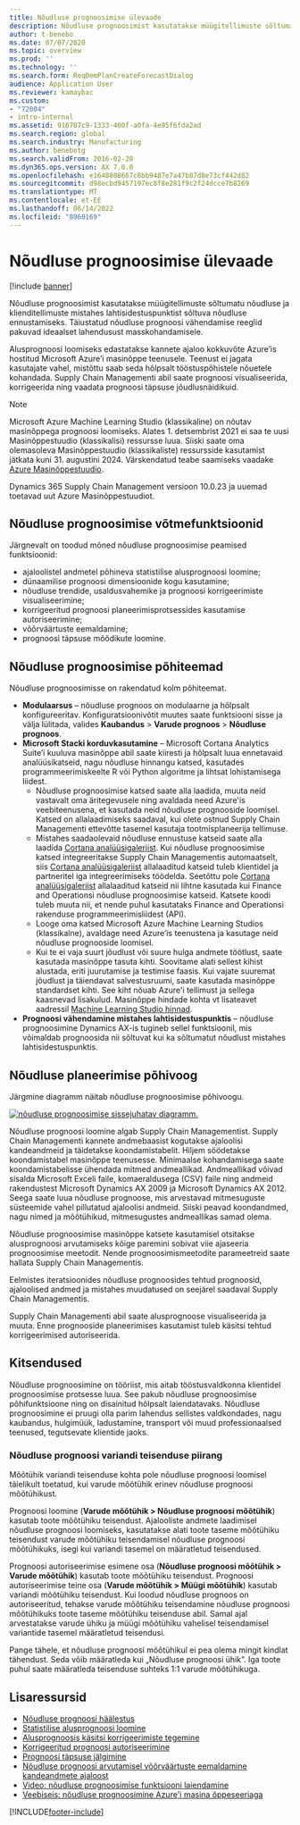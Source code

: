 ```yaml
---
title: Nõudluse prognoosimise ülevaade
description: Nõudluse prognoosimist kasutatakse müügitellimuste sõltumatu nõudluse ja klienditellimuste mistahes lahtisidestuspunktist sõltuva nõudluse ennustamiseks. Täiustatud nõudluse prognoosi vähendamise reeglid pakuvad ideaalset lahendusust masskohandamisele.
author: t-benebo
ms.date: 07/07/2020
ms.topic: overview
ms.prod: ''
ms.technology: ''
ms.search.form: ReqDemPlanCreateForecastDialog
audience: Application User
ms.reviewer: kamaybac
ms.custom:
- "72004"
- intro-internal
ms.assetid: 916707c9-1333-460f-a0fa-4e95f6fda2ad
ms.search.region: global
ms.search.industry: Manufacturing
ms.author: benebotg
ms.search.validFrom: 2016-02-28
ms.dyn365.ops.version: AX 7.0.0
ms.openlocfilehash: e1648808667c8bb9487e7a47b87d8e73cf442d82
ms.sourcegitcommit: d98ecbd9457197ec8f8e281f9c2f24dcce7b8269
ms.translationtype: MT
ms.contentlocale: et-EE
ms.lasthandoff: 06/14/2022
ms.locfileid: "8960169"
---
```

# <a name="demand-forecasting-overview"></a>Nõudluse prognoosimise ülevaade

[!include [banner](../includes/banner.md)]

Nõudluse prognoosimist kasutatakse müügitellimuste sõltumatu nõudluse ja klienditellimuste mistahes lahtisidestuspunktist sõltuva nõudluse ennustamiseks. Täiustatud nõudluse prognoosi vähendamise reeglid pakuvad ideaalset lahendusust masskohandamisele.

Alusprognoosi loomiseks edastatakse kannete ajaloo kokkuvõte Azure’is hostitud Microsoft Azure’i masinõppe teenusele. Teenust ei jagata kasutajate vahel, mistõttu saab seda hõlpsalt tööstuspõhistele nõuetele kohandada. Supply Chain Managementi abil saate prognoosi visualiseerida, korrigeerida ning vaadata prognoosi täpsuse jõudlusnäidikuid.

> [!NOTE]
> Microsoft Azure Machine Learning Studio (klassikaline) on nõutav masinõppega prognoosi loomiseks. Alates 1. detsembrist 2021 ei saa te uusi Masinõppestuudio (klassikalisi) ressursse luua. Siiski saate oma olemasoleva Masinõppestuudio (klassikaliste) ressursside kasutamist jätkata kuni 31. augustini 2024. Värskendatud teabe saamiseks vaadake [Azure Masinõppestuudio](/azure/machine-learning/overview-what-is-machine-learning-studio#ml-studio-classic-vs-azure-machine-learning-studio).
> 
> Dynamics 365 Supply Chain Management versioon 10.0.23 ja uuemad toetavad uut Azure Masinõppestuudiot.

## <a name="key-features-of-demand-forecasting"></a>Nõudluse prognoosimise võtmefunktsioonid

Järgnevalt on toodud mõned nõudluse prognoosimise peamised funktsioonid:

- ajaloolistel andmetel põhineva statistilise alusprognoosi loomine;
- dünaamilise prognoosi dimensioonide kogu kasutamine;
- nõudluse trendide, usaldusvahemike ja prognoosi korrigeerimiste visualiseerimine;
- korrigeeritud prognoosi planeerimisprotsessides kasutamise autoriseerimine;
- võõrväärtuste eemaldamine;
- prognoosi täpsuse mõõdikute loomine.

## <a name="major-themes-in-demand-forecasting"></a>Nõudluse prognoosimise põhiteemad

Nõudluse prognoosimisse on rakendatud kolm põhiteemat.

- **Modulaarsus** – nõudluse prognoos on modulaarne ja hõlpsalt konfigureeritav. Konfiguratsioonivõtit muutes saate funktsiooni sisse ja välja lülitada, valides **Kaubandus** &gt; **Varude prognoos** &gt; **Nõudluse prognoos**.
- **Microsoft Stacki korduvkasutamine** – Microsoft Cortana Analytics Suite’i kuuluva masinõppe abil saate kiiresti ja hõlpsalt luua ennetavaid analüüsikatseid, nagu nõudluse hinnangu katsed, kasutades programmeerimiskeelte R või Python algoritme ja lihtsat lohistamisega liidest.
  - Nõudluse prognoosimise katsed saate alla laadida, muuta neid vastavalt oma äritegevusele ning avaldada need Azure'is veebiteenusena, et kasutada neid nõudluse prognooside loomisel. Katsed on allalaadimiseks saadaval, kui olete ostnud Supply Chain Managementi ettevõtte tasemel kasutaja tootmisplaneerija tellimuse.
  - Mistahes saadaolevaid nõudluse ennustuse katseid saate alla laadida [Cortana analüüsigaleriist](https://gallery.cortanaanalytics.com/). Kui nõudluse prognoosimise katsed integreeritakse Supply Chain Managementis automaatselt, siis [Cortana analüüsigaleriist](https://gallery.cortanaanalytics.com/) allalaaditud katseid tuleb klientidel ja partneritel iga integreerimiseks töödelda. Seetõttu pole [Cortana analüüsigaleriist](https://gallery.cortanaanalytics.com/) allalaaditud katseid nii lihtne kasutada kui Finance and Operationsi nõudluse prognoosimise katseid. Katsete koodi tuleb muuta nii, et nende puhul kasutataks Finance and Operationsi rakenduse programmeerimisliidest (API).
  - Looge oma katsed Microsoft Azure Machine Learning Studios (klassikalne), avaldage need Azure’is teenustena ja kasutage neid nõudluse prognooside loomisel.
  - Kui te ei vaja suurt jõudlust või suure hulga andmete töötlust, saate kasutada masinõppe tasuta kihti. Soovitame alati sellest kihist alustada, eriti juurutamise ja testimise faasis. Kui vajate suuremat jõudlust ja täiendavat salvestusruumi, saate kasutada masinõppe standardset kihti. See kiht nõuab Azure'i tellimust ja sellega kaasnevad lisakulud. Masinõppe hindade kohta vt lisateavet aadressil [Machine Learning Studio hinnad](https://aka.ms/machine-learning-price-info).
- **Prognoosi vähendamine mistahes lahtisidestuspunktis** – nõudluse prognoosimine Dynamics AX-is tugineb sellel funktsioonil, mis võimaldab prognoosida nii sõltuvat kui ka sõltumatut nõudlust mistahes lahtisidestuspunktis.

## <a name="basic-flow-in-demand-forecasting"></a>Nõudluse planeerimise põhivoog

Järgmine diagramm näitab nõudluse prognoosimise põhivoogu.

[![nõudluse prognoosimise sissejuhatav diagramm.](./media/demand-forecasting-introduction.png)](./media/demand-forecasting-introduction.png)

Nõudluse prognoosi loomine algab Supply Chain Managementist. Supply Chain Managementi kannete andmebaasist kogutakse ajaloolisi kandeandmeid ja täidetakse koondamistabelit. Hiljem söödetakse koondamistabel masinõppe teenusesse. Minimaalse kohandamisega saate koondamistabelisse ühendada mitmed andmeallikad. Andmeallikad võivad sisalda Microsoft Exceli faile, komaeraldusega (CSV) faile ning andmeid rakendustest Microsoft Dynamics AX 2009 ja Microsoft Dynamics AX 2012. Seega saate luua nõudluse prognoose, mis arvestavad mitmesuguste süsteemide vahel pillutatud ajaloolisi andmeid. Siiski peavad koondandmed, nagu nimed ja mõõtühikud, mitmesugustes andmeallikas samad olema.

Nõudluse prognoosimise masinõppe katsete kasutamisel otsitakse alusprognoosi arvutamiseks kõige paremini sobivat viie ajaseeria prognoosimise meetodit. Nende prognoosimismeetodite parameetreid saate hallata Supply Chain Managementis.

Eelmistes iteratsioonides nõudluse prognoosides tehtud prognoosid, ajaloolised andmed ja mistahes muudatused on seejärel saadaval Supply Chain Managementis.

Supply Chain Managementi abil saate alusprognoose visualiseerida ja muuta. Enne prognooside planeerimises kasutamist tuleb käsitsi tehtud korrigeerimised autoriseerida.

## <a name="limitations"></a>Kitsendused

Nõudluse prognoosimine on tööriist, mis aitab tööstusvaldkonna klientidel prognoosimise protsesse luua. See pakub nõudluse prognoosimise põhifunktsioone ning on disainitud hõlpsalt laiendatavaks. Nõudluse prognoosimine ei pruugi olla parim lahendus sellistes valdkondades, nagu kaubandus, hulgimüük, ladustamine, transport või muud professionaalsed teenused, tegutsevate klientide jaoks.

### <a name="demand-forecast-variant-conversion-limitation"></a>Nõudluse prognoosi variandi teisenduse piirang

Mõõtühik variandi teisenduse kohta pole nõudluse prognoosi loomisel täielikult toetatud, kui varude mõõtühik erinev nõudluse prognoosi mõõtühikust.

Prognoosi loomine (**Varude mõõtühik > Nõudluse prognoosi mõõtühik**) kasutab toote mõõtühiku teisendust. Ajalooliste andmete laadimisel nõudluse prognoosi loomiseks, kasutatakse alati toote taseme mõõtühiku teisendust varude mõõtühiku teisendamisel nõudluse prognoosi mõõtühikuks, isegi kui variandi tasemel on määratletud teisendused.

Prognoosi autoriseerimise esimene osa (**Nõudluse prognoosi mõõtühik > Varude mõõtühik**) kasutab toote mõõtühiku teisendust. Prognoosi autoriseerimise teine osa (**Varude mõõtühik > Müügi mõõtühik**) kasutab variandi mõõtühiku teisendust. Kui loodud nõudluse prognoos on autoriseeritud, tehakse varude mõõtühiku teisendamine nõudluse prognoosi mõõtühikuks toote taseme mõõtühiku teisenduse abil. Samal ajal arvestatakse varude ühiku ja müügi mõõtühiku vahelisel teisendamisel variantide tasemel määratletud teisendusi.

Pange tähele, et nõudluse prognoosi mõõtühikul ei pea olema mingit kindlat tähendust. Seda võib määratleda kui „Nõudluse prognoosi ühik”. Iga toote puhul saate määratleda teisenduse suhteks 1:1 varude mõõtühikuga.

## <a name="additional-resources"></a>Lisaressursid

- [Nõudluse prognoosi häälestus](demand-forecasting-setup.md)
- [Statistilise alusprognoosi loomine](generate-statistical-baseline-forecast.md)
- [Alusprognoosis käsitsi korrigeerimiste tegemine](manual-adjustments-baseline-forecast.md)
- [Korrigeeritud prognoosi autoriseerimine](authorize-adjusted-forecast.md)
- [Prognoosi täpsuse jälgimine](monitor-forecast-accuracy.md)
- [Nõudluse prognoosi arvutamisel võõrväärtuste eemaldamine kandeandmete ajaloost](remove-historical-outliers-calculating-demand-forecast.md)
- [Video: nõudluse prognoosimise funktsiooni laiendamine](https://www.youtube.com/watch?v=4OIKIXLiNjI&feature=youtu.be)
- [Veebiseis: nõudluse prognoosimine Azure'i masina õppeseeriaga](https://aka.ms/DemandForecastingwithAzureMachineLearningSeries)

[!INCLUDE[footer-include](../../includes/footer-banner.md)]
